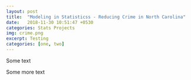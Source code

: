 ```yaml
---
layout: post
title:  "Modeling in Statisticss - Reducing Crime in North Carolina"
date:   2018-11-30 10:51:47 +0530
categories: Stats Projects
img: crime.png
excerpt: Testing
categories: [one, two]
---
```




<!--<embed src="https://dasaditi.github.io/Stats-Regression.pdf" type="application/pdf" width="1000px" height="1000px"/>-->
Some text

<object data="https://dasaditi.github.io/pdfs/Stats-Regression.pdf" width="1000px" height="1000px" type='application/pdf' ></object>

Some more text